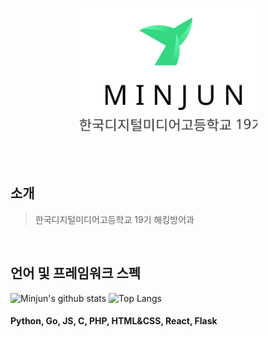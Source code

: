 <p align="center">
  <img src="profile.svg" height="200px">
</p>

<br><br>

## 소개
> 한국디지털미디어고등학교 19기 해킹방어과

<br>

## 언어 및 프레임워크 스펙

![Minjun's github stats](https://github-readme-stats.vercel.app/api?username=JominJun&theme=vue&show_icons=true)
![Top Langs](https://github-readme-stats.vercel.app/api/top-langs/?username=JominJun&layout=compact&langs_count=8&hide=)

#### Python, Go, JS, C, PHP, HTML&CSS, React, Flask
